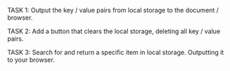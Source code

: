 TASK 1: Output the key / value pairs from local storage to the document / browser.

TASK 2: Add a button that clears the local storage, deleting all key / value pairs.

TASK 3: Search for and return a specific item in local storage. Outputting it to your browser.
